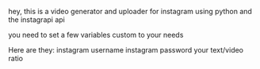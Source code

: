 hey, this is a video generator and uploader for instagram using python and the instagrapi api

you need to set a few variables custom to your needs

Here are they:
instagram username
instagram password
your text/video ratio

